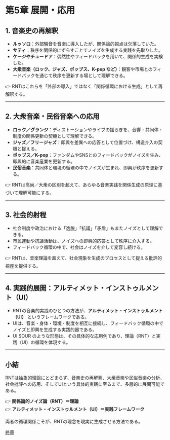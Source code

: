 # 第5章 展開・応用

## 1. 音楽史の再解釈
- **ルッソロ**：外部騒音を音楽に導入したが、関係論的視点は欠落していた。  
- **サティ**：秩序を関係的にずらすことでノイズを生成する実践を先取りした。  
- **ケージやチュードア**：偶然性やフィードバックを用いて、関係的生成を実験した。  
- **大衆音楽（ロック、ジャズ、ポップス、K-pop など）**：観客や市場とのフィードバックを通じて秩序を更新する場として理解できる。  

👉 RNTはこれらを「外部の導入」ではなく「関係循環における生成」として再解釈する。  

---

## 2. 大衆音楽・民俗音楽への応用
- **ロック／グランジ**：ディストーションやライブの揺らぎを、音響・共同体・制度の関係更新の契機として理解できる。  
- **ジャズ／フリージャズ**：即興を差異への応答として位置づけ、構造介入の契機と捉える。  
- **ポップス／K-pop**：ファンダムやSNSとのフィードバックがノイズを生み、即興的に音楽産業を更新する。  
- **民俗音楽**：共同体と環境の循環の中でノイズが生まれ、即興が秩序を更新する。  

👉 RNTは高尚／大衆の区別を超えて、あらゆる音楽実践を関係生成の原理に基づいて理解可能にする。  

---

## 3. 社会的射程
- 社会制度や政治における「逸脱」「抗議」「矛盾」もまたノイズとして理解できる。  
- 市民運動や抗議活動は、ノイズへの即興的応答として秩序に介入する。  
- フィードバック循環の中で、社会はノイズを介して変容し続ける。  

👉 RNTは、音楽理論を超えて、社会現象を生成のプロセスとして捉える批評的視座を提供する。  

---

## 4. 実践的展開：アルティメット・インストゥルメント（UI）
- RNTの音楽的実践のひとつの方法が、**アルティメット・インストゥルメント（UI）** というフレームワークである。  
- UIは、音楽・身体・環境・制度を相互に接続し、フィードバック循環の中でノイズと即興を生成する実践的器である。  
- UI SOUR のような形態は、その具体的な応用例であり、理論（RNT）と実践（UI）の循環を体現する。  

---

## 小結
RNTは抽象的理論にとどまらず、音楽史の再解釈、大衆音楽や民俗音楽の分析、社会批評への応用、そしてUIという具体的実践に至るまで、多層的に展開可能である。  

👉 **関係論的ノイズ論（RNT）＝理論**  
👉 **アルティメット・インストゥルメント（UI）＝実践フレームワーク**  

両者の循環関係こそが、RNTの理念を現実に生成させる方法である。  

  [終章](99-conclusion.md)
